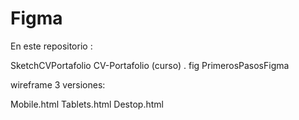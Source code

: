 # Figma

En este repositorio :

SketchCVPortafolio
CV-Portafolio (curso) . fig
PrimerosPasosFigma

wireframe
3 versiones:

Mobile.html
Tablets.html
Destop.html
